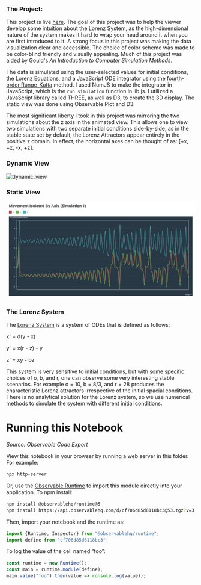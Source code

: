 ### The Project:
This project is live [here](https://observablehq.com/d/cf706d85d6118bc3@53). The goal of this project was to help the viewer develop some intuition about the Lorenz System, as the high-dimensional nature of the system makes it hard to wrap your head around it when you are first introduced to it. A strong focus in this project was making the data visualization clear and accessible. The choice of color scheme was made to be color-blind friendly and visually appealing. Much of this project was aided by Gould's *An Introduction to Computer Simulation Methods*. 

The data is simulated using the user-selected values for initial conditions, the Lorenz Equations, and a JavaScript ODE integrator using the [fourth-order Runge-Kutta](https://en.wikipedia.org/wiki/Runge%E2%80%93Kutta_methods) method. I used NumJS to make the integrator in JavaScript, which is the `run_simulation` function in lib.js. I utilized a JavaScript library called THREE, as well as D3, to create the 3D display. The static view was done using Observable Plot and D3.

The most significant liberty I took in this project was mirroring the two simulations about the z axis in the animated view. This allows one to view two simulations with two separate initial conditions side-by-side, as in the stable state set by default, the Lorenz Attractors appear entirely in the positive z domain. In effect, the horizontal axes can be thought of as: \[+x, +z, -x, +z]. 

### Dynamic View
![dynamic_view](dynamic_view.gif)
### Static View
![static_view](static_view.png)

### The Lorenz System
The [Lorenz System](https://en.wikipedia.org/wiki/Lorenz_system) is a system of ODEs that is defined as follows:

x' = σ(y - x)

y' = x(r - z) - y

z' = xy - bz

This system is very sensitive to initial conditions, but with some specific choices of σ, b, and r, one can observe some very interesting stable scenarios. For example σ = 10, b = 8/3, and r = 28 produces the characteristic Lorenz attractors irrespective of the initial spacial conditions. There is no analytical solution for the Lorenz system, so we use numerical methods to simulate the system with different initial conditions.

# Running this Notebook
*Source: Observable Code Export*

View this notebook in your browser by running a web server in this folder. For
example:

~~~sh
npx http-server
~~~

Or, use the [Observable Runtime](https://github.com/observablehq/runtime) to
import this module directly into your application. To npm install:

~~~sh
npm install @observablehq/runtime@5
npm install https://api.observablehq.com/d/cf706d85d6118bc3@53.tgz?v=3
~~~

Then, import your notebook and the runtime as:

~~~js
import {Runtime, Inspector} from "@observablehq/runtime";
import define from "cf706d85d6118bc3";
~~~

To log the value of the cell named “foo”:

~~~js
const runtime = new Runtime();
const main = runtime.module(define);
main.value("foo").then(value => console.log(value));
~~~
